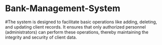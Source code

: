 ﻿# Bank-Management-System

#The system is designed to facilitate basic operations like adding, deleting, and updating client records. It ensures that only authorized personnel (administrators) can perform these operations, thereby maintaining the integrity and security of client data.
